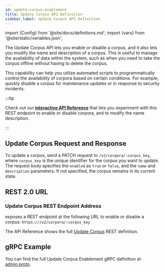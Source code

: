 ```yaml
---
id: update-corpus-enablement
title: Update Corpus API Definition
sidebar_label: Update Corpus API Definition
---
```


import {Config} from '@site/docs/definitions.md';
import {vars} from '@site/static/variables.json';

The Update Corpus API lets you enable or disable a corpus, and it also lets 
you modify the name and description of a corpus. This is useful to manage the 
availability of data within the system, such as when you need to take the 
corpus offline without having to delete the corpus.

This capability can help you utilize automated scripts to programmatically
control the availability of corpora based on certain conditions. For example,
quickly disable a corpus for maintenance updates or in response to security
incidents.

:::tip

Check out our [**interactive API Reference**](/docs/rest-api/update-corpus) that lets you experiment 
with this REST endpoint to enable or disable corpora, and to modify the name 
description.

:::

## Update Corpus Request and Response

To update a corpus, send a PATCH request to `/v2/corpora/:corpus_key`, where
`corpus_key` is the unique identifier for the corpus you want to update. The
request body specifies the `enabled` as `true` or `false`, and the `name` and 
`description` parameters.  If not specified, the corpus remains in its current 
state.

## REST 2.0 URL

### Update Corpus REST Endpoint Address

<Config v="names.product"/> exposes a REST endpoint at the following URL
to enable or disable a corpus:
<code>https://<Config v="domains.rest.admin"/>/v2/corpora/:corpus_key</code>

The API Reference shows the full [Update Corpus](/docs/rest-api/update-corpus) REST definition.

## gRPC Example

You can find the full Update Corpus Enablement gRPC definition at [admin.proto](https://github.com/vectara/protos/blob/main/admin.proto).
